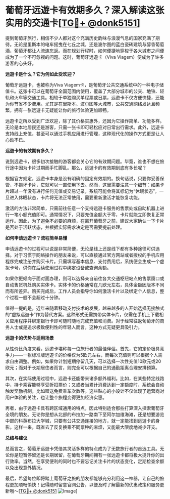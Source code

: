 # 葡萄牙远遊卡有效期多久？深入解读这张实用的交通卡[[TG💪+ @donk5151](https://t.me/s/donk5151)]

提到葡萄牙旅行，相信不少人都对这个充满历史韵味与浪漫气息的国家充满了期待。无论是里斯本的电车摇曳在七丘之城，还是波尔图的蓝白瓷砖建筑与醇香葡萄酒，葡萄牙都让人流连忘返。而在规划行程时，如何便捷地穿梭于各大城市之间便成为了一个不可忽视的问题。这时，葡萄牙远遊卡（Viva Viagem）便成为了许多游客的心头好。

**远遊卡是什么？它为何如此受欢迎？**

葡萄牙远遊卡，也被称为Viva Viagem卡，是葡萄牙公共交通系统中的一种电子储值卡。这张卡可以在葡萄牙全国范围内使用，覆盖了大部分城市的公交、地铁、轻轨和火车等交通工具。相较于单独购买单程票或日票，远遊卡不仅方便快捷，还能为你节省不少费用。尤其是在里斯本、波尔图等大城市，公共交通网络发达且频繁，拥有一张远遊卡无疑能让你的旅行体验更加顺畅。

远遊卡之所以受到广泛欢迎，除了其价格实惠外，还因为它操作简单、功能多样。无论是本地居民还是游客，只需一张卡即可轻松应对日常出行需求。此外，远遊卡支持线上充值，甚至可以通过手机应用进行管理，这种现代化的操作方式更是让人心动不已。

**远遊卡的有效期有多久？**

说到远遊卡，很多初次接触的游客都会关心它的有效期问题。毕竟，谁也不想在旅行途中因为卡片过期而手忙脚乱。那么，远遊卡的有效期到底有多长呢？

根据官方规定，远遊卡本身是没有明确的固定有效期的。换句话说，只要你妥善保管，不损坏卡片，它就可以一直使用下去。然而，这里需要注意一个细节：如果卡片超过一年没有进行任何充值或交易记录，系统可能会将其标记为“休眠状态”。一旦进入休眠状态，卡片将无法正常使用，需要重新激活才能恢复功能。

激活的方法非常简单，只需前往任意一个支持远遊卡服务的售票处或自助机器上进行一笔小额充值即可。通常情况下，只要充值金额大于零，卡片就能立即恢复正常运作。因此，为了避免不必要的麻烦，在离开葡萄牙之前，建议大家确认一下卡片是否处于活跃状态，并根据实际需求决定是否需要提前处理。

**如何申请远遊卡？流程简单易懂**

申请远遊卡的过程可以说是非常简便，无论是线上还是线下都有多种途径可供选择。对于习惯于网络操作的朋友来说，可以直接通过官方网站或者授权的手机应用程序完成注册并购买卡片。只需填写基本信息、支付费用后，系统便会生成一个虚拟卡号，供你在后续使用过程中绑定设备或查询余额。

如果你更倾向于面对面办理，则可以选择亲自前往各大交通枢纽站点的售票窗口或自动售货机处购买实体卡。实体卡的价格通常在几欧元左右，具体金额因版本不同而有所差异。购买完成后，工作人员会指导你如何激活卡片以及绑定个人信息，整个过程一般不会超过十分钟。

值得一提的是，近年来随着移动支付技术的发展，越来越多的人开始选择无接触式的“虚拟远遊卡”作为替代方案。这种形式无需携带实体卡片，仅需在手机上下载相关应用程序并绑定银行卡即可随时随地完成充值和消费。对于经常往返葡萄牙的商务人士或是追求极致便利性的年轻人而言，这种方式无疑更具吸引力。

**远遊卡的优势与适用场景**

从性价比角度来看，远遊卡堪称每一位旅行者的最佳伴侣。首先，它的定价极具竞争力——一张标准版远遊卡的价格仅为5欧元左右，而每次充值则可以根据个人需求自由调整。例如，如果你计划短期停留几天，可以选择一次性充值10欧元或20欧元；而对于长期居住者而言，则完全可以根据自己的通勤距离合理安排预算。

其次，在实际使用过程中，远遊卡还能带来诸多额外福利。比如，在某些特定线路中，持卡乘客能够享受折扣票价；又或者当累计消费达到一定额度时，系统会自动触发奖励机制，比如赠送免费乘车次数等。这些贴心的小设计不仅体现了运营商对用户体验的关注，也让整个旅程变得更加经济实惠。

再者，由于远遊卡具有跨区域通用的特点，因此特别适合那些打算深入探索葡萄牙全境的朋友。无论你是想从北部的布拉加一路南下至阿尔加维海滩，还是想要游览中部的科英布拉大学城，只要有公共交通连接的地方，就一定能找到远遊卡的身影。这样一来，既省去了反复换乘不同票种的麻烦，又能最大限度地减少开支。

**总结与建议**

总而言之，葡萄牙远遊卡凭借其灵活多样的特点成为了无数旅行者的首选工具。无论你是短暂停留还是长期居留，在葡萄牙期间拥有一张远遊卡都将极大提升你的出行效率。当然，在享受便利的同时也不要忘记关注卡片的状态变化，定期检查余额以免出现意外情况。

最后，希望每位即将踏上葡萄牙之旅的朋友都能够充分利用这一神器，让自己的旅程更加顺畅愉快！记得随时留意官网公告，以便及时了解最新的优惠政策和服务更新哦～[[TG💪+ @donk5151](https://t.me/s/donk5151) ![Image](https://i.postimg.cc/rwNCRYN7/Snipaste-2025-04-30-17-27-05.png)]